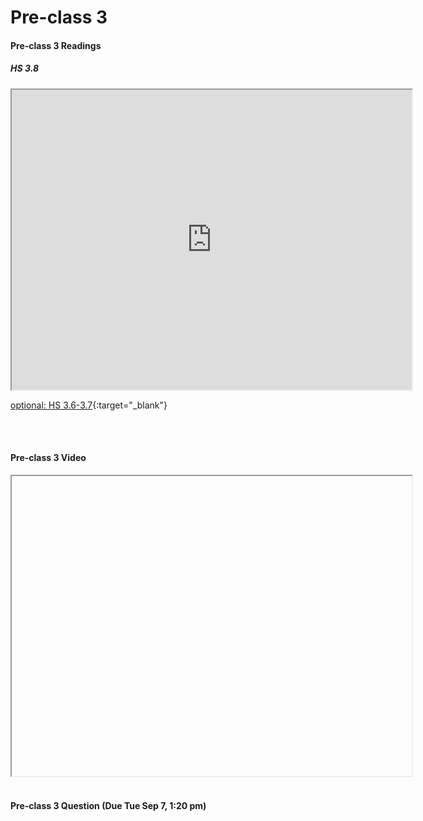 # Pre-class 3

#### Pre-class 3 Readings

##### HS 3.8
<iframe src="https://drive.google.com/file/d/10__6iJTnJxSbL3BqF7gyW67z-XDoyPB1/preview" width="640" height="480" allowfullscreen>
</iframe>


[optional: HS 3.6-3.7](https://drive.google.com/file/d/1fTGV4ge_-SAhr5-wN8oGzANn8_CC6_PK/view?usp=sharing){:target="_blank"}

<br>
<br>

#### Pre-class 3 Video

<iframe src="" width="640" height="480" allowfullscreen>
</iframe>

<br>
<br>

#### Pre-class 3 Question (Due Tue Sep 7, 1:20 pm)


<br>



